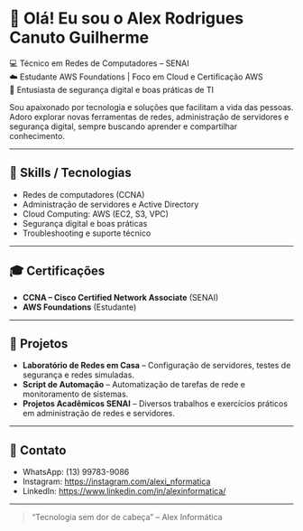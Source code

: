 # 👋 Olá! Eu sou o Alex Rodrigues Canuto Guilherme

💻 Técnico em Redes de Computadores – SENAI  
☁️ Estudante AWS Foundations | Foco em Cloud e Certificação AWS  
🔐 Entusiasta de segurança digital e boas práticas de TI  

Sou apaixonado por tecnologia e soluções que facilitam a vida das pessoas. Adoro explorar novas ferramentas de redes, administração de servidores e segurança digital, sempre buscando aprender e compartilhar conhecimento.

---

## 🧰 Skills / Tecnologias

- Redes de computadores (CCNA)  
- Administração de servidores e Active Directory  
- Cloud Computing: AWS (EC2, S3, VPC)  
- Segurança digital e boas práticas  
- Troubleshooting e suporte técnico  

---

## 🎓 Certificações

- **CCNA – Cisco Certified Network Associate** (SENAI)  
- **AWS Foundations** (Estudante)  

---

## 💼 Projetos

- **Laboratório de Redes em Casa** – Configuração de servidores, testes de segurança e redes simuladas.  
- **Script de Automação** – Automatização de tarefas de rede e monitoramento de sistemas.  
- **Projetos Acadêmicos SENAI** – Diversos trabalhos e exercícios práticos em administração de redes e servidores.  

---

## 📱 Contato

- WhatsApp: (13) 99783-9086  
- Instagram: https://instagram.com/alexi_nformatica
- LinkedIn: https://www.linkedin.com/in/alexinformatica/

---

> “Tecnologia sem dor de cabeça” – Alex Informática
